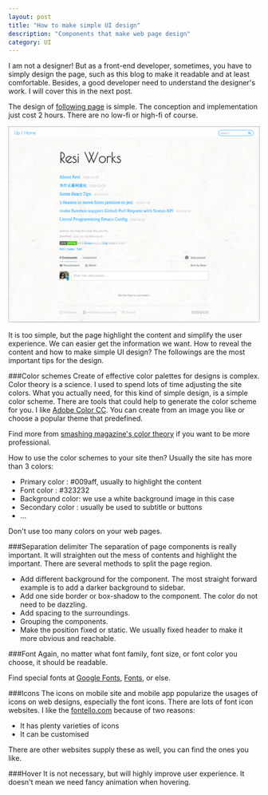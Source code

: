 ```yaml
---
layout: post
title: "How to make simple UI design"
description: "Components that make web page design"
category: UI
---
```


I am not a designer! But as a front-end developer, sometimes, you have to simply design the page, such as this blog to make it
readable and at least comfortable. Besides, a good developer need to understand the designer's work. I will cover this in the next post.

The design of [following page](http://resiworks.github.io/) is simple. The conception and implementation just cost 2 hours. There are no low-fi or high-fi of
course.

![](/images/2015-03-24-ui-design-for-resi-works.png)

It is too simple, but the page highlight the content and simplify the user experience. We can easier get the information we want.
How to reveal the content and how to make simple UI design? The followings are the most important tips for the design.

###Color schemes
Create of effective color palettes for designs is complex. Color theory is a science. I used to spend lots of time adjusting the site colors.
What you actually need, for this kind of simple design, is a simple color scheme. There are tools that could help to generate the color scheme
for you. I like [Adobe Color CC](https://color.adobe.com). You can create from an image you like or choose a popular theme that predefined.

Find more from [smashing magazine's color theory](http://www.smashingmagazine.com/2010/02/08/color-theory-for-designer-part-3-creating-your-own-color-palettes/)
if you want to be more professional.

How to use the color schemes to your site then? Usually the site has more than 3 colors:

  * Primary color   : #009aff, usually to highlight the content
  * Font color      : #323232
  * Background color: we use a white background image in this case
  * Secondary color : usually be used to subtitle or buttons
  * ...

Don't use too many colors on your web pages.

###Separation delimiter
The separation of page components is really important. It will straighten out the mess of contents and highlight the important.
There are several methods to split the page region.

  * Add different background for the component. The most straight forward example is to add a darker background to sidebar.
  * Add one side border or box-shadow to the component. The color do not need to be dazzling.
  * Add spacing to the surroundings.
  * Grouping the components.
  * Make the position fixed or static. We usually fixed header to make it more obvious and reachable.

###Font
Again, no matter what font family, font size, or font color you choose, it should be readable.

Find special fonts at [Google Fonts](http://www.google.com/fonts), [Fonts](http://www.fonts.com/), or else.

###Icons
The icons on mobile site and mobile app popularize the usages of icons on web designs, especially the font icons. There are lots of
font icon websites. I like the [fontello.com](http://fontello.com) because of two reasons:

  * It has plenty varieties of icons
  * It can be customised

There are other websites supply these as well, you can find the ones you like.

###Hover
It is not necessary, but will highly improve user experience. It doesn't mean we need fancy animation when hovering.
